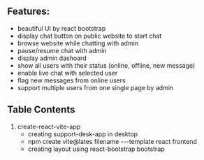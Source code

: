 ## Features:

- beautiful UI by react bootstrap
- display chat button on public website to start chat
- browse website while chatting with admin
- pause/resume chat with admin
- display admin dashoard
- show all users with their status (online, offline, new message)
- enable live chat with selected user
- flag new messages from online users
- support multiple users from one single page by admin

## Table Contents

1. create-react-vite-app
   - creating support-desk-app in desktop
   - npm create vite@lates filename ---template react frontend
   - creating layout using react-bootstrap bootstrap